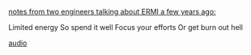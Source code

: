 

[notes from two engineers talking about ERMI a few years ago:](https://youtu.be/2snxcdHQDDg) 
 



Limited energy
So spend it well
Focus your efforts
Or get burn out hell
 

[audio](15_May_2021_09_59_03.m4a)